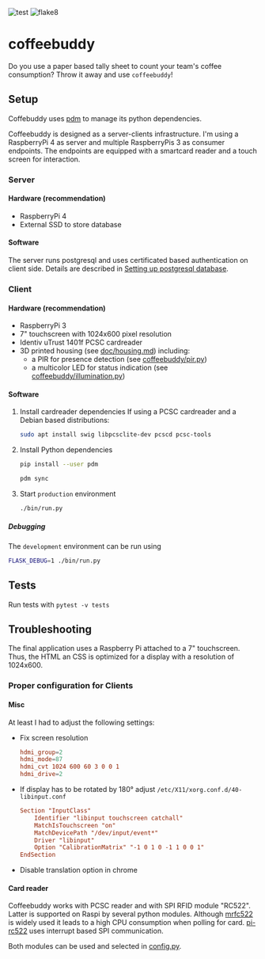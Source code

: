 ![test](https://github.com/hackenbergstefan/coffeebuddy/workflows/test/badge.svg)
![flake8](https://github.com/hackenbergstefan/coffeebuddy/workflows/lint/badge.svg)

# coffeebuddy

Do you use a paper based tally sheet to count your team's coffee consumption? Throw it away and use `coffeebuddy`!

## Setup

Coffebuddy uses [pdm](https://pdm-project.org/en/latest/) to manage its python dependencies.

Coffeebuddy is designed as a server-clients infrastructure.
I'm using a RaspberryPi 4 as server and multiple RaspberryPis 3 as consumer endpoints.
The endpoints are equipped with a smartcard reader and a touch screen for interaction.

### Server

#### Hardware (recommendation)

- RaspberryPi 4
- External SSD to store database

#### Software

The server runs postgresql and uses certificated based authentication on client side.
Details are described in [Setting up postgresql database](./doc/postgresql.md).

### Client

#### Hardware (recommendation)

- RaspberryPi 3
- 7" touchscreen with 1024x600 pixel resolution
- Identiv uTrust 1401f PCSC cardreader
- 3D printed housing (see [doc/housing.md](./doc/housing.md)) including:
  - a PIR for presence detection (see [coffeebuddy/pir.py](./coffeebuddy/pir.py))
  - a multicolor LED for status indication (see [coffeebuddy/illumination.py](./coffeebuddy/illumination.py))

#### Software

1. Install cardreader dependencies
   If using a PCSC cardreader and a Debian based distributions:

   ```sh
   sudo apt install swig libpcsclite-dev pcscd pcsc-tools
   ```

2. Install Python dependencies

   ```sh
   pip install --user pdm

   pdm sync
   ```

3. Start `production` environment

    ```sh
    ./bin/run.py
    ```

##### Debugging

The `development` environment can be run using

```sh
FLASK_DEBUG=1 ./bin/run.py
```

## Tests

Run tests with `pytest -v tests`

## Troubleshooting

The final application uses a Raspberry Pi attached to a 7" touchscreen. Thus, the HTML an CSS is optimized for a display with a resolution of 1024x600.

### Proper configuration for Clients

#### Misc

At least I had to adjust the following settings:

- Fix screen resolution

  ```conf
  hdmi_group=2
  hdmi_mode=87
  hdmi_cvt 1024 600 60 3 0 0 1
  hdmi_drive=2
  ```

- If display has to be rotated by 180° adjust `/etc/X11/xorg.conf.d/40-libinput.conf`

  ```conf
  Section "InputClass"
      Identifier "libinput touchscreen catchall"
      MatchIsTouchscreen "on"
      MatchDevicePath "/dev/input/event*"
      Driver "libinput"
      Option "CalibrationMatrix" "-1 0 1 0 -1 1 0 0 1"
  EndSection
  ```

- Disable translation option in chrome

#### Card reader

Coffeebuddy works with PCSC reader and with SPI RFID module "RC522".
Latter is supported on Raspi by several python modules.
Although [mrfc522](https://github.com/pimylifeup/MFRC522-python) is widely used it leads to a high CPU consumption when polling for card.
[pi-rc522](https://github.com/ondryaso/pi-rc522) uses interrupt based SPI communication.

Both modules can be used and selected in [config.py](./config.py).
